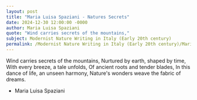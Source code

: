 ```yaml
---
layout: post
title: "Maria Luisa Spaziani - Natures Secrets"
date: 2024-12-30 12:00:00 -0000
author: Maria Luisa Spaziani
quote: "Wind carries secrets of the mountains,"
subject: Modernist Nature Writing in Italy (Early 20th century)
permalink: /Modernist Nature Writing in Italy (Early 20th century)/Maria Luisa Spaziani/Maria Luisa Spaziani - Natures Secrets
---
```


Wind carries secrets of the mountains,
Nurtured by earth, shaped by time,
With every breeze, a tale unfolds,
Of ancient roots and tender blades,
In this dance of life, an unseen harmony,
Nature's wonders weave the fabric of dreams.

- Maria Luisa Spaziani
